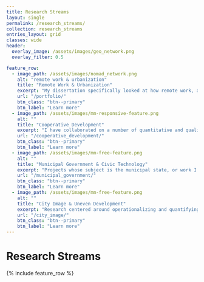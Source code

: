 ```yaml
---
title: Research Streams
layout: single
permalink: /research_streams/
collection: research_streams
entries_layout: grid
classes: wide
header:
  overlay_image: /assets/images/geo_network.png
  overlay_filter: 0.5

feature_row:
  - image_path: /assets/images/nomad_network.png
    alt: "remote work & urbanization"
    title: "Remote Work & Urbanization"
    excerpt: "My dissertation specifically looked at how remote work, and the new forms of mobility it allowed by untethering home and work, impacted urbanization and labor markets from a global cities & global political economy perspective pre-COVID, specifically looking at the consequences of opening up a global labor market while simultaneously creating a condition where localities could court labor instead of firms directly as a model for local economic development, using multi-sited ethnography and social network analysis to chart and understand the push and pull factors guiding and anchoring this form of labor mobility."
    url: "/portfolio/"
    btn_class: "btn--primary"
    btn_label: "Learn more"
  - image_path: /assets/images/mm-responsive-feature.png
    alt: ""
    title: "Cooperative Development"
    excerpt: "I have collaborated on a number of quantitative and qualitative projects partnering with government agencies, universities, and community organizations to research regional economic development and sustainable collaboration between communities within and outside of urban corridors towards the ends of equity, access, and empowerment. "
    url: "/cooperative_development/"
    btn_class: "btn--primary"
    btn_label: "Learn more"
  - image_path: /assets/images/mm-free-feature.png
    alt: ""
    title: "Municipal Government & Civic Technology"
    excerpt: "Projects whose subject is the municipal state, or work I conducted when working for the City of Detroit, or civic technology data tools I have built and worked on that serve the public interest."
    url: "/municipal_government/"
    btn_class: "btn--primary"
    btn_label: "Learn more"  
  - image_path: /assets/images/mm-free-feature.png
    alt: ""
    title: "City Image & Uneven Development"
    excerpt: "Research centered around operationalizing and quantifying <em>city image</em> understood as the cultural and imaginative geographies circulating about neighborhoods, cities, and regions that enter into the functioning of social and economic processes."
    url: "/city_image/"
    btn_class: "btn--primary"
    btn_label: "Learn more"  
---
```

<h1>Research Streams</h1>
<p>
{% include feature_row %}
</p>


